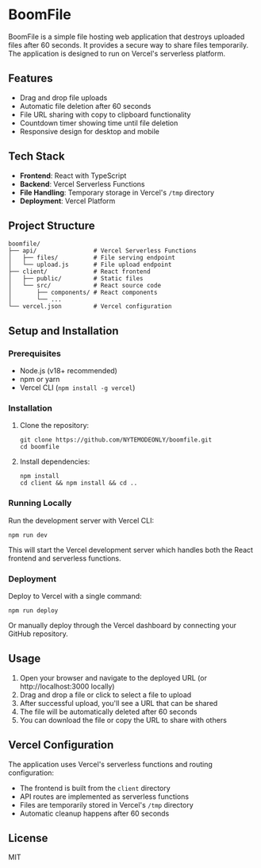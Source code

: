 # BoomFile

BoomFile is a simple file hosting web application that destroys uploaded files after 60 seconds. It provides a secure way to share files temporarily. The application is designed to run on Vercel's serverless platform.

## Features

- Drag and drop file uploads
- Automatic file deletion after 60 seconds
- File URL sharing with copy to clipboard functionality
- Countdown timer showing time until file deletion
- Responsive design for desktop and mobile

## Tech Stack

- **Frontend**: React with TypeScript
- **Backend**: Vercel Serverless Functions
- **File Handling**: Temporary storage in Vercel's `/tmp` directory
- **Deployment**: Vercel Platform

## Project Structure

```
boomfile/
├── api/                # Vercel Serverless Functions
│   ├── files/          # File serving endpoint
│   └── upload.js       # File upload endpoint
├── client/             # React frontend
│   ├── public/         # Static files
│   └── src/            # React source code
│       ├── components/ # React components
│       └── ...
└── vercel.json         # Vercel configuration
```

## Setup and Installation

### Prerequisites

- Node.js (v18+ recommended)
- npm or yarn
- Vercel CLI (`npm install -g vercel`)

### Installation

1. Clone the repository:
   ```
   git clone https://github.com/NYTEMODEONLY/boomfile.git
   cd boomfile
   ```

2. Install dependencies:
   ```
   npm install
   cd client && npm install && cd ..
   ```

### Running Locally

Run the development server with Vercel CLI:
```
npm run dev
```

This will start the Vercel development server which handles both the React frontend and serverless functions.

### Deployment

Deploy to Vercel with a single command:
```
npm run deploy
```

Or manually deploy through the Vercel dashboard by connecting your GitHub repository.

## Usage

1. Open your browser and navigate to the deployed URL (or http://localhost:3000 locally)
2. Drag and drop a file or click to select a file to upload
3. After successful upload, you'll see a URL that can be shared
4. The file will be automatically deleted after 60 seconds
5. You can download the file or copy the URL to share with others

## Vercel Configuration

The application uses Vercel's serverless functions and routing configuration:

- The frontend is built from the `client` directory
- API routes are implemented as serverless functions
- Files are temporarily stored in Vercel's `/tmp` directory
- Automatic cleanup happens after 60 seconds

## License

MIT 